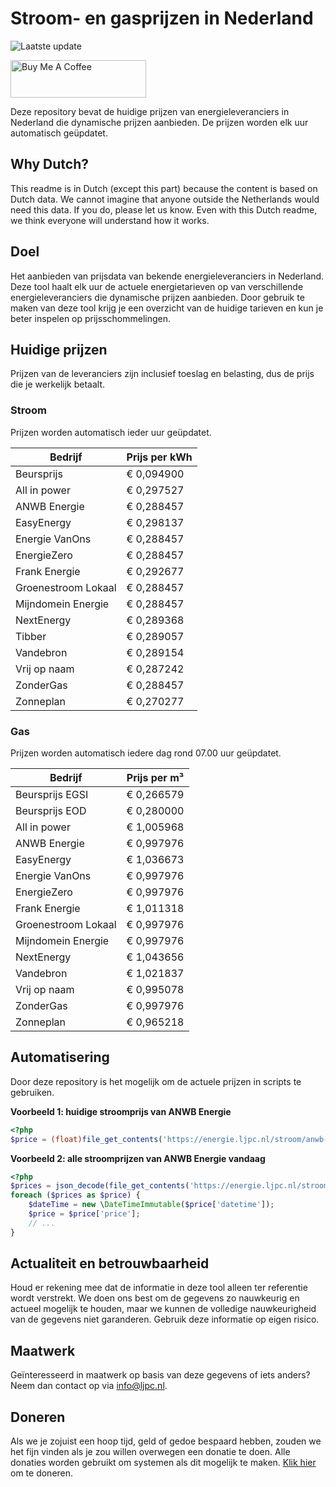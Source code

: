 # Stroom- en gasprijzen in Nederland

![Laatste update](https://img.shields.io/badge/laatste%20update-2023--06--06%2009%3A00%20CET-brightgreen)

<a href="https://www.buymeacoffee.com/Lars-" target="_blank"><img src="https://cdn.buymeacoffee.com/buttons/v2/default-orange.png" alt="Buy Me A Coffee" height="60" style="height: 60px !important;width: 217px !important;" ></a>

Deze repository bevat de huidige prijzen van energieleveranciers in Nederland die dynamische prijzen aanbieden. De prijzen worden elk uur automatisch geüpdatet.

## Why Dutch?

This readme is in Dutch (except this part) because the content is based on Dutch data. We cannot imagine that anyone outside the Netherlands would need this data. If you do, please let us know. Even with this Dutch readme, we think
everyone will understand how it works.

## Doel

Het aanbieden van prijsdata van bekende energieleveranciers in Nederland. Deze tool haalt elk uur de actuele energietarieven op van verschillende energieleveranciers die dynamische prijzen aanbieden. Door gebruik te maken van deze tool
krijg je een overzicht van de huidige tarieven en kun je beter inspelen op prijsschommelingen.

## Huidige prijzen

Prijzen van de leveranciers zijn inclusief toeslag en belasting, dus de prijs die je werkelijk betaalt.

### Stroom

Prijzen worden automatisch ieder uur geüpdatet.

 Bedrijf | Prijs per kWh 
---------|---------------
Beursprijs | € 0,094900
All in power | € 0,297527
ANWB Energie | € 0,288457
EasyEnergy | € 0,298137
Energie VanOns | € 0,288457
EnergieZero | € 0,288457
Frank Energie | € 0,292677
Groenestroom Lokaal | € 0,288457
Mijndomein Energie | € 0,288457
NextEnergy | € 0,289368
Tibber | € 0,289057
Vandebron | € 0,289154
Vrij op naam | € 0,287242
ZonderGas | € 0,288457
Zonneplan | € 0,270277


### Gas

Prijzen worden automatisch iedere dag rond 07.00 uur geüpdatet.

 Bedrijf | Prijs per m³ 
---------|--------------
Beursprijs EGSI | € 0,266579
Beursprijs EOD | € 0,280000
All in power | € 1,005968
ANWB Energie | € 0,997976
EasyEnergy | € 1,036673
Energie VanOns | € 0,997976
EnergieZero | € 0,997976
Frank Energie | € 1,011318
Groenestroom Lokaal | € 0,997976
Mijndomein Energie | € 0,997976
NextEnergy | € 1,043656
Vandebron | € 1,021837
Vrij op naam | € 0,995078
ZonderGas | € 0,997976
Zonneplan | € 0,965218


## Automatisering

Door deze repository is het mogelijk om de actuele prijzen in scripts te gebruiken.

**Voorbeeld 1: huidige stroomprijs van ANWB Energie**

```php
<?php
$price = (float)file_get_contents('https://energie.ljpc.nl/stroom/anwb-energie-nu.txt');

```

**Voorbeeld 2: alle stroomprijzen van ANWB Energie vandaag**

```php
<?php
$prices = json_decode(file_get_contents('https://energie.ljpc.nl/stroom/all-in-power-vandaag.json'),true);
foreach ($prices as $price) {
    $dateTime = new \DateTimeImmutable($price['datetime']);
    $price = $price['price'];
    // ...
}
```

## Actualiteit en betrouwbaarheid

Houd er rekening mee dat de informatie in deze tool alleen ter referentie wordt verstrekt. We doen ons best om de gegevens zo nauwkeurig en actueel mogelijk te houden, maar we kunnen de volledige nauwkeurigheid van de gegevens niet
garanderen. Gebruik deze informatie op eigen risico.

## Maatwerk

Geïnteresseerd in maatwerk op basis van deze gegevens of iets anders? Neem dan contact op
via [info@ljpc.nl](mailto:info@ljpc.nl?subject=Energie%20prijzen).

## Doneren

Als we je zojuist een hoop tijd, geld of gedoe bespaard hebben, zouden we het fijn vinden als je zou willen overwegen een
donatie te doen. Alle donaties worden gebruikt om systemen als dit mogelijk te
maken. [Klik hier](https://www.buymeacoffee.com/Lars-) om te doneren.
